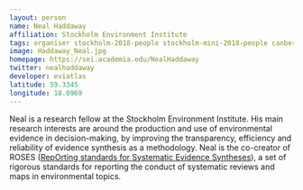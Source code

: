 ```yaml
---
layout: person
name: Neal Haddaway
affiliation: Stockholm Environment Institute
tags: organiser stockholm-2018-people stockholm-mini-2018-people canberra-2019-people stockholm-2018-organiser stockholm-mini-2018-organiser canberra-2019-organiser
image: Haddaway_Neal.jpg
homepage: https://sei.academia.edu/NealHaddaway
twitter: nealhaddaway
developer: eviatlas
latitude: 59.3345
longitude: 18.0969
---
```

Neal is a research fellow at the Stockholm Environment Institute. His main research interests are around the production and use of environmental evidence in decision-making, by improving the transparency, efficiency and reliability of evidence synthesis as a methodology. Neal is the co-creator of ROSES (<a href="http://www.roses-reporting.com" target="_blank" rel="noopener">RepOrting standards for Systematic Evidence Syntheses</a>), a set of rigorous standards for reporting the conduct of systematic reviews and maps in environmental topics.